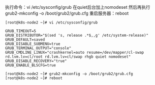 <!--
 * @Author: King
 * @Date: 2020-10-12 09:42:39
 * @LastEditTime: 2020-10-12 09:48:58
 * @FilePath: \document\linux\显示问题.md
-->
执行命令：vi /etc/sysconfig/grub
在quiet后台加上nomodeset
然后再执行 grub2-mkconfig -o /boot/grub2/grub.cfg
重启服务器：reboot

```
[root@k8s-node2 ~]# vi /etc/sysconfig/grub

GRUB_TIMEOUT=5
GRUB_DISTRIBUTOR="$(sed 's, release .*$,,g' /etc/system-release)"
GRUB_DEFAULT=saved
GRUB_DISABLE_SUBMENU=true
GRUB_TERMINAL_OUTPUT="console"
GRUB_CMDLINE_LINUX="crashkernel=auto resume=/dev/mapper/cl-swap rd.lvm.lv=cl/root rd.lvm.lv=cl/swap rhgb quiet nomodeset"
GRUB_DISABLE_RECOVERY="true"
GRUB_ENABLE_BLSCFG=true

[root@k8s-node2 ~]# grub2-mkconfig -o /boot/grub2/grub.cfg
[root@k8s-node2 ~]# reboot
```
